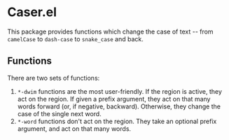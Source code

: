 # Caser.el #

This package provides functions which change the case of text -- from `camelCase` to `dash-case` to `snake_case` and back.

## Functions ##

There are two sets of functions:

1. `*-dwim` functions are the most user-friendly. If the region is active, they act on the region. If given a prefix argument, they act on that many words forward (or, if negative, backward). Otherwise, they change the case of the single next word.
2. `*-word` functions don't act on the region. They take an optional prefix argument, and act on that many words.



